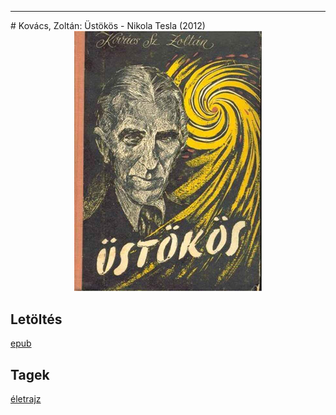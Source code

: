 <hr/>
# <a name="id_764">Kovács, Zoltán: Üstökös - Nikola Tesla (2012)</a>
<center><img src="https://github.com/BercziSandor/calibre_lib/raw/main/main/Kovacs%2C%20Zoltan/Ustokos%20-%20Nikola%20Tesla%20%28764%29/cover.jpg" alt="cover" width="300"/></center>

## Letöltés
[epub](https://github.com/BercziSandor/calibre_lib/raw/main/main/Kovacs%2C%20Zoltan/Ustokos%20-%20Nikola%20Tesla%20%28764%29/Ustokos%20-%20Nikola%20Tesla%20-%20Kovacs%2C%20Zoltan.epub)

## Tagek
[életrajz](https://github.com/berczisandor/calibre_lib/blob/main/main/_tags/%c3%a9letrajz.md)


